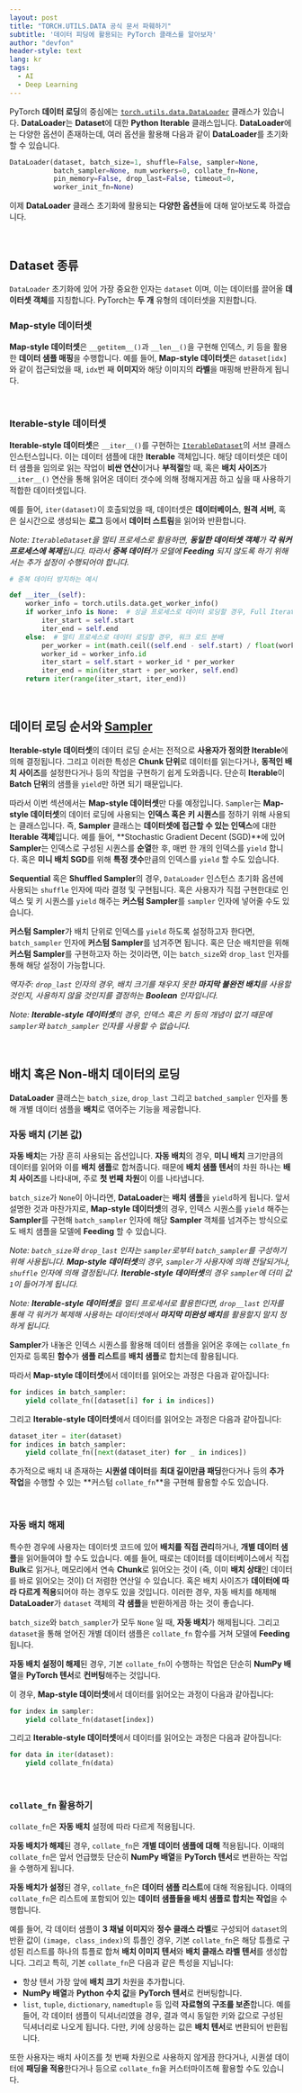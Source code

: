 ```yaml
---
layout: post
title: "TORCH.UTILS.DATA 공식 문서 파훼하기"
subtitle: '데이터 피딩에 활용되는 PyTorch 클래스를 알아보자'
author: "devfon"
header-style: text
lang: kr
tags:
  - AI
  - Deep Learning
---
```


PyTorch **데이터 로딩**의 중심에는 [`torch.utils.data.DataLoader`](https://pytorch.org/docs/stable/data.html#torch.utils.data.DataLoader) 클래스가 있습니다. **DataLoader**는 **Dataset**에 대한 **Python Iterable** 클래스입니다. **DataLoader**에는 다양한 옵션이 존재하는데, 여러 옵션을 활용해 다음과 같이 **DataLoader**를 초기화 할 수 있습니다.

```python
DataLoader(dataset, batch_size=1, shuffle=False, sampler=None,
           batch_sampler=None, num_workers=0, collate_fn=None,
           pin_memory=False, drop_last=False, timeout=0,
           worker_init_fn=None)
```

이제 **DataLoader** 클래스 초기화에 활용되는 **다양한 옵션**들에 대해 알아보도록 하겠습니다.

<br/>

## Dataset 종류

`DataLoader` 초기화에 있어 가장 중요한 인자는 `dataset` 이며, 이는 데이터를 끌어올 **데이터셋 객체**를 지칭합니다. PyTorch는 **두 개** 유형의 데이터셋을 지원합니다.

### Map-style 데이터셋

**Map-style 데이터셋**은 `__getitem__()`과 `__len__()`을 구현해 인덱스, 키 등을 활용한 **데이터 샘플 매핑**을 수행합니다. 예를 들어, **Map-style 데이터셋**은 `dataset[idx]`와 같이 접근되었을 때, `idx`번 째 **이미지**와 해당 이미지의 **라벨**을 매핑해 반환하게 됩니다.

<br/>

### Iterable-style 데이터셋

**Iterable-style 데이터셋**은 `__iter__()`를 구현하는 [`IterableDataset`](https://pytorch.org/docs/stable/data.html#torch.utils.data.IterableDataset)의 서브 클래스 인스턴스입니다. 이는 데이터 샘플에 대한 **Iterable** 객체입니다. 해당 데이터셋은 데이터 샘플을 임의로 읽는 작업이 **비싼 연산**이거나 **부적절**할 때, 혹은 **배치 사이즈**가 `__iter__()` 연산을 통해 읽어온 데이터 갯수에 의해 정해지게끔 하고 싶을 때 사용하기 적합한 데이터셋입니다.

예를 들어, `iter(dataset)`이 호출되었을 때, 데이터셋은 **데이터베이스**, **원격 서버**, 혹은 실시간으로 생성되는 **로그** 등에서 **데이터 스트림**을 읽어와 반환합니다.

_Note: `IterableDataset`을 멀티 프로세스로 활용하면, **동일한 데이터셋 객체**가 **각 워커 프로세스에 복제**됩니다. 따라서 **중복 데이터**가 모델에 **Feeding** 되지 않도록 하기 위해서는 추가 설정이 수행되어야 합니다._

```python
# 중복 데이터 방지하는 예시

def __iter__(self):
	worker_info = torch.utils.data.get_worker_info()
	if worker_info is None:  # 싱글 프로세스로 데이터 로딩할 경우, Full Iterator를 반환
		iter_start = self.start
		iter_end = self.end
	else:  # 멀티 프로세스로 데이터 로딩할 경우, 워크 로드 분배
		per_worker = int(math.ceil((self.end - self.start) / float(worker_info.num_workers)))
		worker_id = worker_info.id
		iter_start = self.start + worker_id * per_worker
		iter_end = min(iter_start + per_worker, self.end)
	return iter(range(iter_start, iter_end))
```

<br/>

## 데이터 로딩 순서와 [Sampler](https://pytorch.org/docs/stable/data.html#torch.utils.data.Sampler)

**Iterable-style 데이터셋**의 데이터 로딩 순서는 전적으로 **사용자가 정의한 Iterable**에 의해 결정됩니다. 그리고 이러한 특성은 **Chunk 단위**로 데이터를 읽는다거나, **동적인 배치 사이즈**를 설정한다거나 등의 작업을 구현하기 쉽게 도와줍니다. 단순히 **Iterable**이 **Batch 단위**의 샘플을 `yield`만 하면 되기 때문입니다.

따라서 이번 섹션에서는 **Map-style 데이터셋**만 다룰 예정입니다. `Sampler`는 **Map-style 데이터셋**의 데이터 로딩에 사용되는 **인덱스 혹은 키 시퀀스**를 정하기 위해 사용되는 클래스입니다. 즉, **Sampler** 클래스는 **데이터셋에 접근할 수 있는 인덱스**에 대한 **Iterable 객체**입니다. 예를 들어, **Stochastic Gradient Decent (SGD)**에 있어 **Sampler**는 인덱스로 구성된 시퀀스를 **순열**한 후, 매번 한 개의 인덱스를 `yield` 합니다. 혹은 **미니 배치 SGD**를 위해 **특정 갯수**만큼의 인덱스를 `yield` 할 수도 있습니다.

**Sequential** 혹은 **Shuffled Sampler**의 경우, `DataLoader` 인스턴스 초기화 옵션에 사용되는 `shuffle` 인자에 따라 결정 및 구현됩니다. 혹은 사용자가 직접 구현한대로 인덱스 및 키 시퀀스를 `yield` 해주는 **커스텀 Sampler**를 `sampler` 인자에 넣어줄 수도 있습니다.

**커스텀 Sampler**가 배치 단위로 인덱스를 `yield` 하도록 설정하고자 한다면, `batch_sampler` 인자에 **커스텀 Sampler**를 넘겨주면 됩니다. 혹은 단순 배치만을 위해 **커스텀 Sampler**를 구현하고자 하는 것이라면, 이는 `batch_size`와 `drop_last` 인자를 통해 해당 설정이 가능합니다.

_역자주: `drop_last` 인자의 경우, 배치 크기를 채우지 못한 **마지막 불완전 배치**를 사용할 것인지, 사용하지 않을 것인지를 결정하는 **Boolean** 인자입니다._

_Note: **Iterable-style 데이터셋**의 경우, 인덱스 혹은 키 등의 개념이 없기 때문에 `sampler`와 `batch_sampler` 인자를 사용할 수 없습니다._

<br/>

## 배치 혹은 Non-배치 데이터의 로딩

**DataLoader** 클래스는 `batch_size`, `drop_last` 그리고 `batched_sampler` 인자를 통해 개별 데이터 샘플을 **배치**로 엮어주는 기능을 제공합니다.

### 자동 배치 (기본 값)

**자동 배치**는 가장 흔히 사용되는 옵션입니다. **자동 배치**의 경우, **미니 배치** 크기만큼의 데이터를 읽어와 이를 **배치 샘플**로 합쳐줍니다. 때문에 **배치 샘플 텐서**의 차원 하나는 **배치 사이즈**를 나타내며, 주로 **첫 번째 차원**이 이를 나타냅니다.

`batch_size`가 `None`이 아니라면, **DataLoader**는 **배치 샘플**을 `yield`하게 됩니다. 앞서 설명한 것과 마찬가지로, **Map-style 데이터셋**의 경우, 인덱스 시퀀스를 `yield` 해주는 **Sampler**를 구현해 `batch_sampler` 인자에 해당 **Sampler** 객체를 넘겨주는 방식으로도 배치 샘플을 모델에 **Feeding** 할 수 있습니다.

_Note: `batch_size`와 `drop_last` 인자는 `sampler`로부터 `batch_sampler`를 구성하기 위해 사용됩니다. **Map-style 데이터셋**의 경우, `sampler`가 사용자에 의해 전달되거나, `shuffle` 인자에 의해 결정됩니다. **Iterable-style 데이터셋**의 경우 `sampler`에 더미 값 `1`이 들어가게 됩니다._

_Note: **Iterable-style 데이터셋**을 멀티 프로세서로 활용한다면, `drop__last` 인자를 통해 각 워커가 복제해 사용하는 데이터셋에서 **마지막 미완성 배치**를 활용할지 말지 정하게 됩니다._

**Sampler**가 내놓은 인덱스 시퀀스를 활용해 데이터 샘플을 읽어온 후에는 `collate_fn` 인자로 등록된 **함수**가 **샘플 리스트**를 **배치 샘플**로 합치는데 활용됩니다.

따라서 **Map-style 데이터셋**에서 데이터를 읽어오는 과정은 다음과 같아집니다:

```python
for indices in batch_sampler:
	yield collate_fn([dataset[i] for i in indices])
```

그리고 **Iterable-style 데이터셋**에서 데이터를 읽어오는 과정은 다음과 같아집니다:

```python
dataset_iter = iter(dataset)
for indices in batch_sampler:
	yield collate_fn([next(dataset_iter) for _ in indices])
```

추가적으로 배치 내 존재하는 **시퀀셜 데이터**를 **최대 길이만큼 패딩**한다거나 등의 **추가 작업**을 수행할 수 있는 **커스텀 `collate_fn`**을 구현해 활용할 수도 있습니다.

<br/>

### 자동 배치 해제

특수한 경우에 사용자는 데이터셋 코드에 있어 **배치를 직접 관리**하거나, **개별 데이터 샘플**을 읽어들여야 할 수도 있습니다. 예를 들어, 때로는 데이터를 데이터베이스에서 직접 **Bulk**로 읽거나, 메모리에서 연속 **Chunk**로 읽어오는 것이 (즉, 이미 **배치 상태**인 데이터를 바로 읽어오는 것이) 더 저렴한 연산일 수 있습니다. 혹은 배치 사이즈가 **데이터에 따라 다르게 적용**되어야 하는 경우도 있을 것입니다. 이러한 경우, 자동 배치를 해제해 **DataLoader**가 `dataset` 객체의 **각 샘플**을 반환하게끔 하는 것이 좋습니다.

`batch_size`와 `batch_sampler`가 모두 `None` 일 때, **자동 배치**가 해제됩니다. 그리고 `dataset`을 통해 얻어진 개별 데이터 샘플은 `collate_fn` 함수를 거쳐 모델에 **Feeding** 됩니다.

**자동 배치 설정이 해제**된 경우, 기본 `collate_fn`이 수행하는 작업은 단순히 **NumPy 배열**을 **PyTorch 텐서**로 **컨버팅**해주는 것입니다.

이 경우, **Map-style 데이터셋**에서 데이터를 읽어오는 과정이 다음과 같아집니다:

```python
for index in sampler:
	yield collate_fn(dataset[index])
```

그리고 **Iterable-style 데이터셋**에서 데이터를 읽어오는 과정은 다음과 같아집니다:

```python
for data in iter(dataset):
	yield collate_fn(data)
```

<br/>

### `collate_fn` 활용하기

`collate_fn`은 **자동 배치** 설정에 따라 다르게 적용됩니다.

**자동 배치가 해제**된 경우, `collate_fn`은 **개별 데이터 샘플에 대해** 적용됩니다. 이때의 `collate_fn`은 앞서 언급했듯 단순히 **NumPy 배열**을 **PyTorch 텐서**로 변환하는 작업을 수행하게 됩니다.

**자동 배치가 설정**된 경우, `collate_fn`은 **데이터 샘플 리스트**에 대해 적용됩니다. 이때의 `collate_fn`은 리스트에 포함되어 있는 **데이터 샘플들을 배치 샘플로 합치는 작업**을 수행합니다.

예를 들어, 각 데이터 샘플이 **3 채널 이미지**와 **정수 클래스 라벨**로 구성되어 `dataset`의 반환 값이 `(image, class_index)`의 튜플인 경우, 기본 `collate_fn`은 해당 튜플로 구성된 리스트를 하나의 튜플로 합쳐 **배치 이미지 텐서**와 **배치 클래스 라벨 텐서**를 생성합니다. 그리고 특히, 기본 `collate_fn`은 다음과 같은 특성을 지닙니다:

- 항상 텐서 가장 앞에 **배치 크기** 차원을 추가합니다.
- **NumPy 배열**과 **Python 수치 값**을 **PyTorch 텐서**로 컨버팅합니다.
- `list`, `tuple`, `dictionary`, `namedtuple` 등 입력 **자료형의 구조를 보존**합니다. 예를 들어, 각 데이터 샘플이 딕셔너리였을 경우, 결과 역시 동일한 키와 값으로 구성된 딕셔너리로 나오게 됩니다. 다만, 키에 상응하는 값은 **배치 텐서**로 변환되어 반환됩니다.

또한 사용자는 배치 사이즈를 첫 번째 차원으로 사용하지 않게끔 한다거나, 시퀀셜 데이터에 **패딩을 적용**한다거나 등으로 `collate_fn`을 커스터마이즈해 활용할 수도 있습니다.
